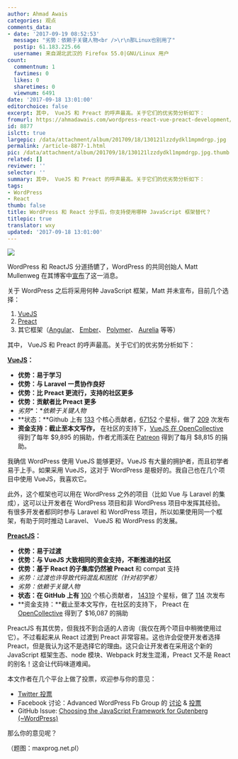 ```yaml
---
author: Ahmad Awais
categories: 观点
comments_data:
- date: '2017-09-19 08:52:53'
  message: "劣势：依赖于关键人物<br />\r\n那Linux也别用了"
  postip: 61.183.225.66
  username: 来自湖北武汉的 Firefox 55.0|GNU/Linux 用户
count:
  commentnum: 1
  favtimes: 0
  likes: 0
  sharetimes: 0
  viewnum: 6491
date: '2017-09-18 13:01:00'
editorchoice: false
excerpt: 其中， VueJS 和 Preact 的呼声最高。关于它们的优劣势分析如下：
fromurl: https://ahmadawais.com/wordpress-react-vue-preact-development/
id: 8877
islctt: true
largepic: /data/attachment/album/201709/18/130121lzzdydkl1mpmdrgp.jpg
permalink: /article-8877-1.html
pic: /data/attachment/album/201709/18/130121lzzdydkl1mpmdrgp.jpg.thumb.jpg
related: []
reviewer: ''
selector: ''
summary: 其中， VueJS 和 Preact 的呼声最高。关于它们的优劣势分析如下：
tags:
- WordPress
- React
thumb: false
title: WordPress 和 React 分手后，你支持使用哪种 JavaScript 框架替代？
titlepic: true
translator: wxy
updated: '2017-09-18 13:01:00'
---
```


![](/data/attachment/album/201709/18/130121lzzdydkl1mpmdrgp.jpg)


WordPress 和 ReactJS 分道扬镳了，WordPress 的共同创始人 Matt Mullenweg 在其博客中[宣布](https://ma.tt/2017/09/on-react-and-wordpress/)了这一消息。


关于 WordPress 之后将采用何种 JavaScript 框架，Matt 并未宣布，目前几个选择：


1. [VueJS](https://vuejs.org/)
2. [Preact](https://preactjs.com/)
3. 其它框架（[Angular](https://angularjs.org/)、 [Ember](https://www.emberjs.com/)、 [Polymer](https://www.polymer-project.org/)、 [Aurelia](http://aurelia.io/) 等等）


其中， VueJS 和 Preact 的呼声最高。关于它们的优劣势分析如下：


**[VueJS](https://vuejs.org/)：**


* **优势：易于学习**
* **优势：与 Laravel 一贯协作良好**
* **优势：比 Preact 更流行，支持的社区更多**
* **优势：贡献者比 Preact 更多**
* *劣势**：**依赖于关键人物*
* **状态：**Github 上有 [133](https://github.com/vuejs/vue/graphs/contributors) 个核心贡献者，[67152](https://github.com/vuejs/vue/stargazers) 个星标，做了 [209](https://github.com/vuejs/vue/releases) 次发布
* **资金支持：截止至本文写作，** 在社区的支持下，[VueJS 在 OpenCollective](https://opencollective.com/vuejs) 得到了每年 $9,895 的捐助，作者尤雨溪在 [Patreon](https://www.patreon.com/evanyou) 得到了每月 $8,815 的捐助。


我确信 WordPress 使用 VueJS 能够更好。VueJS 有大量的拥护者，而且初学者易于上手。如果采用 VueJS，这对于 WordPress 是极好的。我自己也在几个项目中使用 VueJS，我喜欢它。


此外，这个框架也可以用在 WordPress 之外的项目（比如 Vue 与 Laravel 的集成），这可以让开发者在 WordPress 项目和非 WordPress 项目中发挥其经验。 有很多开发者都同时参与 Laravel 和 WordPress 项目，所以如果使用同一个框架，有助于同时推动 Laravel、 VueJS 和 WordPress 的发展。


**[PreactJS](https://preactjs.com/)：**


* **优势：易于过渡**
* **优势：与 VueJS 大致相同的资金支持，不断推进的社区**
* **优势：基于 React 的子集库仍然被 Preact** 和 compat 支持
* *劣势：过渡也许导致代码混乱和困扰（针对初学者）*
* *劣势：依赖于关键人物*
* **状态：在 GitHub 上有** [100](https://github.com/developit/preact/graphs/contributors) 个核心贡献者， [14319](https://github.com/developit/preact/stargazers) 个星标，做了 [114](https://github.com/developit/preact/releases) 次发布
* **资金支持：**截止至本文写作，在社区的支持下， Preact 在 [OpenCollective](https://opencollective.com/preact) 得到了 $16,087 的捐助


PreactJS 有其优势，但我找不到合适的人咨询（我仅在两个项目中稍微使用过它）。不过看起来从 React 过渡到 Preact 非常容易。这也许会促使开发者选择 Preact，但是我认为这不是选择它的理由。这只会让开发者在采用这个新的 JavaScript 框架生态、node 模块、Webpack 时发生混淆，Preact 又不是 React 的别名！这会让代码味道难闻。


本文作者在几个平台上做了投票，欢迎参与你的意见： 


* [Twitter 投票](https://twitter.com/MrAhmadAwais/status/908551927264305152)
* Facebook 讨论：Advanced WordPress Fb Group 的 [讨论](https://ahmda.ws/2h6skDa) & [投票](https://ahmda.ws/2h5ZPFD)
* GitHub Issue: [Choosing the JavaScript Framework for Gutenberg (~WordPress)](https://github.com/WordPress/gutenberg/issues/2733)


那么你的意见呢？


（题图：maxprog.net.pl）